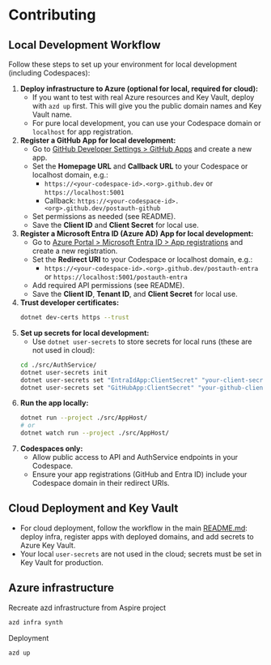 # Contributing

## Local Development Workflow

Follow these steps to set up your environment for local development (including Codespaces):

1. **Deploy infrastructure to Azure (optional for local, required for cloud):**
   - If you want to test with real Azure resources and Key Vault, deploy with `azd up` first. This will give you the public domain names and Key Vault name.
   - For pure local development, you can use your Codespace domain or `localhost` for app registration.
2. **Register a GitHub App for local development:**
   - Go to [GitHub Developer Settings > GitHub Apps](https://github.com/settings/apps) and create a new app.
   - Set the **Homepage URL** and **Callback URL** to your Codespace or localhost domain, e.g.:
     - `https://<your-codespace-id>.<org>.github.dev` or `https://localhost:5001`
     - Callback: `https://<your-codespace-id>.<org>.github.dev/postauth-github`
   - Set permissions as needed (see README).
   - Save the **Client ID** and **Client Secret** for local use.
3. **Register a Microsoft Entra ID (Azure AD) App for local development:**
   - Go to [Azure Portal > Microsoft Entra ID > App registrations](https://portal.azure.com/#view/Microsoft_AAD_RegisteredApps/ApplicationsListBlade) and create a new registration.
   - Set the **Redirect URI** to your Codespace or localhost domain, e.g.:
     - `https://<your-codespace-id>.<org>.github.dev/postauth-entra` or `https://localhost:5001/postauth-entra`
   - Add required API permissions (see README).
   - Save the **Client ID**, **Tenant ID**, and **Client Secret** for local use.
4. **Trust developer certificates:**
   ```bash
   dotnet dev-certs https --trust
   ```
5. **Set up secrets for local development:**
   - Use `dotnet user-secrets` to store secrets for local runs (these are not used in cloud):
   ```bash
   cd ./src/AuthService/
   dotnet user-secrets init
   dotnet user-secrets set "EntraIdApp:ClientSecret" "your-client-secret"
   dotnet user-secrets set "GitHubApp:ClientSecret" "your-github-client-secret"
6. **Run the app locally:**
   ```bash
   dotnet run --project ./src/AppHost/
   # or
   dotnet watch run --project ./src/AppHost/
   ```
7. **Codespaces only:**
   - Allow public access to API and AuthService endpoints in your Codespace.
   - Ensure your app registrations (GitHub and Entra ID) include your Codespace domain in their redirect URIs.

## Cloud Deployment and Key Vault

- For cloud deployment, follow the workflow in the main [README.md](./README.md): deploy infra, register apps with deployed domains, and add secrets to Azure Key Vault.
- Your local `user-secrets` are not used in the cloud; secrets must be set in Key Vault for production.

## Azure infrastructure

Recreate azd infrastructure from Aspire project

```bash
azd infra synth
```

Deployment
```bash
azd up
```


